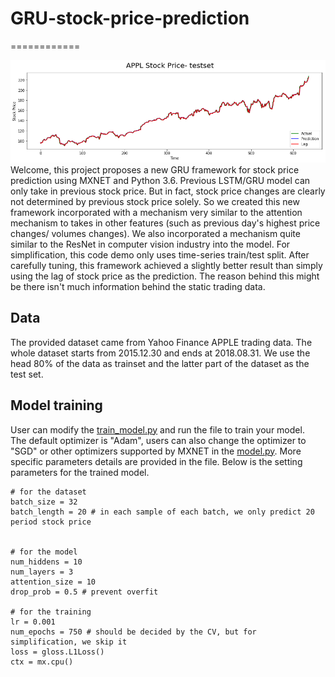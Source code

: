 # GRU-stock-price-prediction
============

![Final Prediction](/prediction.png)
Welcome, this project proposes a new GRU framework for stock price prediction using MXNET and Python 3.6. Previous LSTM/GRU model can only take in previous stock price. But in fact, stock price changes are clearly not determined by previous stock price solely. So we created this new framework incorporated with a mechanism very similar to the attention mechanism to takes in other features (such as previous day's highest price changes/ volumes changes). We also incorporated a mechanism quite similar to the ResNet in computer vision industry into the model. For simplification, this code demo only uses time-series train/test split. After carefully tuning, this framework achieved a slightly better result than simply using the lag of stock price as the prediction. The reason behind this might be there isn't much information behind the static trading data. 

Data
------------

The provided dataset came from Yahoo Finance APPLE trading data. The whole dataset starts from 2015.12.30 and ends at 2018.08.31. We use the head 80% of the data as trainset and the latter part of the dataset as the test set.

Model training
------------

User can modify the [train_model.py](/train_model.py) and run the file to train your model.  
The default optimizer is "Adam", users can also change the optimizer to "SGD" or other optimizers supported by MXNET in the [model.py](/model.py). More specific parameters details are provided in the file. Below is the setting parameters for the trained model.

```
# for the dataset
batch_size = 32
batch_length = 20 # in each sample of each batch, we only predict 20 period stock price 


# for the model
num_hiddens = 10
num_layers = 3
attention_size = 10
drop_prob = 0.5 # prevent overfit

# for the training
lr = 0.001
num_epochs = 750 # should be decided by the CV, but for simplification, we skip it
loss = gloss.L1Loss()
ctx = mx.cpu()
```

